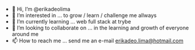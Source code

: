 - 👋 Hi, I’m @erikadeolima
- 👀 I’m interested in  ... to grow / learn / challenge me allways
- 🌱 I’m currently learning ... web full stack at trybe
- 💞️ I’m looking to collaborate on ... in the learning and growth of everyone around me
- 📫 How to reach me ... send me an e-mail erikadeo.lima@hotmail.com

<!---
erikadeolima/erikadeolima is a ✨ special ✨ repository because its `README.md` (this file) appears on your GitHub profile.
You can click the Preview link to take a look at your changes.
--->
